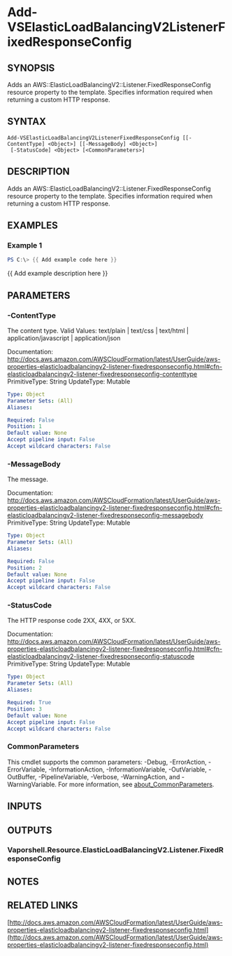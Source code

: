 # Add-VSElasticLoadBalancingV2ListenerFixedResponseConfig

## SYNOPSIS
Adds an AWS::ElasticLoadBalancingV2::Listener.FixedResponseConfig resource property to the template.
Specifies information required when returning a custom HTTP response.

## SYNTAX

```
Add-VSElasticLoadBalancingV2ListenerFixedResponseConfig [[-ContentType] <Object>] [[-MessageBody] <Object>]
 [-StatusCode] <Object> [<CommonParameters>]
```

## DESCRIPTION
Adds an AWS::ElasticLoadBalancingV2::Listener.FixedResponseConfig resource property to the template.
Specifies information required when returning a custom HTTP response.

## EXAMPLES

### Example 1
```powershell
PS C:\> {{ Add example code here }}
```

{{ Add example description here }}

## PARAMETERS

### -ContentType
The content type.
Valid Values: text/plain | text/css | text/html | application/javascript | application/json

Documentation: http://docs.aws.amazon.com/AWSCloudFormation/latest/UserGuide/aws-properties-elasticloadbalancingv2-listener-fixedresponseconfig.html#cfn-elasticloadbalancingv2-listener-fixedresponseconfig-contenttype
PrimitiveType: String
UpdateType: Mutable

```yaml
Type: Object
Parameter Sets: (All)
Aliases:

Required: False
Position: 1
Default value: None
Accept pipeline input: False
Accept wildcard characters: False
```

### -MessageBody
The message.

Documentation: http://docs.aws.amazon.com/AWSCloudFormation/latest/UserGuide/aws-properties-elasticloadbalancingv2-listener-fixedresponseconfig.html#cfn-elasticloadbalancingv2-listener-fixedresponseconfig-messagebody
PrimitiveType: String
UpdateType: Mutable

```yaml
Type: Object
Parameter Sets: (All)
Aliases:

Required: False
Position: 2
Default value: None
Accept pipeline input: False
Accept wildcard characters: False
```

### -StatusCode
The HTTP response code 2XX, 4XX, or 5XX.

Documentation: http://docs.aws.amazon.com/AWSCloudFormation/latest/UserGuide/aws-properties-elasticloadbalancingv2-listener-fixedresponseconfig.html#cfn-elasticloadbalancingv2-listener-fixedresponseconfig-statuscode
PrimitiveType: String
UpdateType: Mutable

```yaml
Type: Object
Parameter Sets: (All)
Aliases:

Required: True
Position: 3
Default value: None
Accept pipeline input: False
Accept wildcard characters: False
```

### CommonParameters
This cmdlet supports the common parameters: -Debug, -ErrorAction, -ErrorVariable, -InformationAction, -InformationVariable, -OutVariable, -OutBuffer, -PipelineVariable, -Verbose, -WarningAction, and -WarningVariable. For more information, see [about_CommonParameters](http://go.microsoft.com/fwlink/?LinkID=113216).

## INPUTS

## OUTPUTS

### Vaporshell.Resource.ElasticLoadBalancingV2.Listener.FixedResponseConfig
## NOTES

## RELATED LINKS

[http://docs.aws.amazon.com/AWSCloudFormation/latest/UserGuide/aws-properties-elasticloadbalancingv2-listener-fixedresponseconfig.html](http://docs.aws.amazon.com/AWSCloudFormation/latest/UserGuide/aws-properties-elasticloadbalancingv2-listener-fixedresponseconfig.html)

